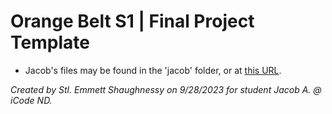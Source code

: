 # Orange Belt S1 | Final Project Template

- Jacob's files may be found in the 'jacob' folder, or at [this URL](https://realemmetts.github.io/orange-belt-s1-final/jacob/index).

*Created by Stl. Emmett Shaughnessy on 9/28/2023 for student Jacob A. @ iCode ND.*
